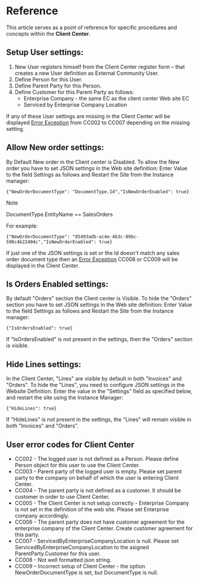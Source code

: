# Reference 

This article serves as a point of reference for specific procedures and concepts within the **Client Center**.

## Setup User settings: 
1.	New User registers himself from the Client Center register form – that creates a new User definition as External Community User.  
2.	Define Person for this User.
3.	Define Parent Party for this Person. 
4.	Define Customer for this Parent Party as follows: 
    - Enterprise Company - the same EC as the client center Web site EC
    -	Serviced by Enterprise Company Location 

If any of these User settings are missing in the Client Center will be displayed [Error Exception](error-codes.md) from CC002 to CC007 depending on the missing setting.

## Allow New order settings:

By Default New order in the Client center is Disabled. To allow the New order you have to set JSON settings in the Web site definition: 
Enter Value to the field Settings as follows and Restart the Site from the Instance manager:
```
{"NewOrderDocumentType": "DocumentType.Id","IsNewOrderEnabled": true}
```
> [!NOTE]
> DocumentType.EntityName == SalesOrders


For example:
```
{"NewOrderDocumentType": "85493adb-ac4e-4b3c-89bc-590c4b22404c","IsNewOrderEnabled": true}
```

If just one of the JSON settings is set or the Id doesn't match any sales order document type then an [Error Exception](error-codes.md) CC008 or CC009 will be displayed in the Client Center.



## Is Orders Enabled settings:

By default "Orders" section the Client center is Visible. To hide the "Orders" section you have to set JSON settings in the Web site definition: 
Enter Value to the field Settings as follows and Restart the Site from the Instance manager:

```
{"IsOrdersEnabled": true} 
```

If "IsOrdersEnabled" is not present in the settings, then the "Orders" section is visible.



## Hide Lines settings:

In the Client Center, "Lines" are visible by default in both "Invoices" and "Orders". To hide the "Lines", you need to configure JSON settings in the Website Definition:
Enter the value in the "Settings" field as specified below, and restart the site using the Instance Manager:

```
{"HideLines": true}
```

If "HideLines" is not present in the settings, the "Lines" will remain visible in both "Invoices" and "Orders".

## User error codes for Client Center
* CC002 - The logged user is not defined as a Person. Please define Person object for this user to use the Client Center.
* CC003 - Parent party of the logged user is empty. Please set parent party to the company on behalf of which the user is entering Client Center.
* CC004 - The parent party is not defined as a customer. It should be customer in order to use Client Center.
* CC005 - The Client Center is not setup correctly - Enterprise Company is not set in the definition of the web site. Please set Enterprise company accordingly.
* CC006 - The parent party does not have customer agreement for the enterprise company of the Client Center. Create customer agreement for this party.
* CC007 - ServicedByEnterpriseCompanyLocation is null. Please set ServicedByEnterpriseCompanyLocation to the asigned ParentParty.Customer for this user.
* CC008 - Not well formatted json string.
* CC009 – Incorrect setup of Client Center - the option NewOrderDocumentType is set, but DocumentType is null.
